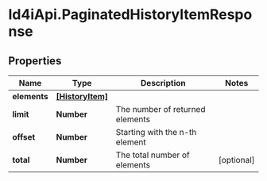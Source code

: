 # Id4iApi.PaginatedHistoryItemResponse

## Properties
Name | Type | Description | Notes
------------ | ------------- | ------------- | -------------
**elements** | [**[HistoryItem]**](HistoryItem.md) |  | 
**limit** | **Number** | The number of returned elements | 
**offset** | **Number** | Starting with the n-th element | 
**total** | **Number** | The total number of elements | [optional] 


